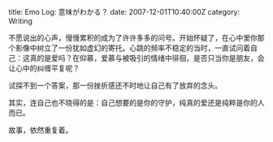 title: Emo Log: 意味がわかる？
date: 2007-12-01T10:40:00Z
category: Writing

不愿说出的心声，慢慢累积的成为了许许多多的问号。开始怀疑了，在心中里你那个影像中树立了一份犹如虚幻的寄托。心跳的频率不稳定的当时，一直试问着自己：这真的是爱吗？在仰慕，爱慕与被吸引的情绪中徘徊，是否只当你是朋友，会让心中的纠缠平复呢？

试探不到一个答案，那一份挫折感还不时地让自己有了放弃的念头。

其实，连自己也不晓得的是：自己想要的是你的守护，纯真的爱还是纯粹是你的人而已。

故事，依然重复着。
